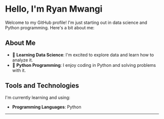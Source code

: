 # Hello, I'm Ryan Mwangi

Welcome to my GitHub profile! I'm just starting out in data science and Python programming. Here's a bit about me:

## About Me

- 🌟 **Learning Data Science**: I'm excited to explore data and learn how to analyze it.
- 🐍 **Python Programming**: I enjoy coding in Python and solving problems with it.



## Tools and Technologies

I'm currently learning and using:

- **Programming Languages**: Python





---


